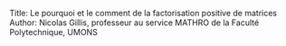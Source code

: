 Title: Le pourquoi et le comment de la factorisation positive de matrices
Author: Nicolas Gillis, professeur au service MATHRO de la Faculté Polytechnique, UMONS
